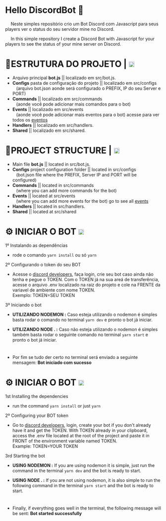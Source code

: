 # **Hello DiscordBot 🤖** #

<img src='https://raw.githubusercontent.com/pierrelapalu/icones-bandeiras-br-uf/master/dist/rounded/png-200/01-brasil-rounded.png' height="14em"/> Neste simples repositório crio um Bot Discord com Javascript para seus players ver o status do seu servidor mine no Discord.


<img src='https://camo.githubusercontent.com/dcd659b663d435f59bf584fbb29afa630abbb82506ce99982a7a0a0255fe0ea7/68747470733a2f2f63646e6a732e636c6f7564666c6172652e636f6d2f616a61782f6c6962732f666c61672d69636f6e2d6373732f332e332e302f666c6167732f3478332f75732e737667' height="14em"> In this simple repository I create a Discord Bot with Javascript for your players to see the status of your mine server on Discord.

# **📂ESTRUTURA DO PROJETO** | <img src='https://raw.githubusercontent.com/pierrelapalu/icones-bandeiras-br-uf/master/dist/rounded/png-200/01-brasil-rounded.png' height="18em"/> #

- Arquivo principal **bot.js** || localizado em src/bot.js.
- **Configs** pasta de configuração do projeto || localizado em src/configs <br>&nbsp;&nbsp;&nbsp;(arquivo bot.json aonde será configurado o PREFIX, IP do seu Server e PORT)
- **Commands** || localizado em src/commands <br>&nbsp;&nbsp;&nbsp;(aonde você pode adicionar mais comandos para o bot)
- **Events** || localizado em src/events <br>&nbsp;&nbsp;&nbsp;(aonde você pode adicionar mais eventos para o bot) acesse para ver todos os <a href='https://discord.js.org/#/docs/main/stable/class/Client'>eventos</a> 
- **Handlers** || localizado em src/handlers.
- **Shared** || localizado em src/shared.


# **📂PROJECT STRUCTURE** | <img src='https://camo.githubusercontent.com/dcd659b663d435f59bf584fbb29afa630abbb82506ce99982a7a0a0255fe0ea7/68747470733a2f2f63646e6a732e636c6f7564666c6172652e636f6d2f616a61782f6c6962732f666c61672d69636f6e2d6373732f332e332e302f666c6167732f3478332f75732e737667' height="18em"> # 

- Main file **bot.js** || located in src/bot.js.
- **Configs** project configuration folder || located in src/configs <br>&nbsp;&nbsp;&nbsp;(bot.json file where the PREFIX, Server IP and PORT will be configured)
- **Commands** || located in src/commands <br>&nbsp;&nbsp;&nbsp;(where you can add more commands for the bot)
- **Events** || located at src/events <br>&nbsp;&nbsp;&nbsp;(where you can add more events for the bot) go to see all <a href='https://discord.js.org/#/docs/main /stable/class/Client'>events</a>
- **Handlers** || located in src/handlers.
- **Shared** || located at src/shared


# **⚙️ INICIAR O BOT** <img src='https://raw.githubusercontent.com/pierrelapalu/icones-bandeiras-br-uf/master/dist/rounded/png-200/01-brasil-rounded.png' height="18em"/>
1º Instalando as dependências
   - rode o comando ```yarn install``` ou só ```yarn```

2º Configurando o token do seu BOT
   - Acesse o <a href='https://discord.com/developers/'>discord developers</a>, faça login, crie seu bot caso ainda não tenha e pegue o TOKEN. Com o TOKEN já na sua areá de transferência, acesse o arquivo .env localizado na raiz do projeto e cole na FRENTE da variavel de ambiente com nome TOKEN. 
    <br>Exemplo: TOKEN=SEU TOKEN 

3º Iniciando o bot
   - <b>UTILIZANDO NODEMON :</b> Caso esteja utilizando o nodemon é simples basta rodar o comando no terminal ```yarn dev``` e pronto o bot já iniciar.

   - <b>UTILIZANDO NODE . :</b> Caso não esteja utilizando o nodemon é simples também basta rodar o seguinte comando no terminal ```yarn start``` e pronto o bot já iniciar.

#
- Por fim se tudo der certo no terminal será enviado a seguinte mensagem: **Bot iniciado com sucesso**


# **⚙️ INICIAR O BOT** <img src='https://camo.githubusercontent.com/dcd659b663d435f59bf584fbb29afa630abbb82506ce99982a7a0a0255fe0ea7/68747470733a2f2f63646e6a732e636c6f7564666c6172652e636f6d2f616a61782f6c6962732f666c61672d69636f6e2d6373732f332e332e302f666c6167732f3478332f75732e737667' height="18em"/> #
1st Installing the dependencies
   - run the command ```yarn install``` or just ```yarn```

2º Configuring your BOT token
   - Go to <a href='https://discord.com/developers/'>discord developers</a>, login, create your bot if you don't already have it and get the TOKEN. With TOKEN already in your clipboard, access the .env file located at the root of the project and paste it in FRONT of the environment variable named TOKEN.
     <br>Example: TOKEN=YOUR TOKEN

3rd Starting the bot
   - <b>USING NODEMON :</b> If you are using nodemon it is simple, just run the command in the terminal ```yarn dev``` and the bot is ready to start.

   - <b>USING NODE . :</b> If you are not using nodemon, it is also simple to run the following command in the terminal ```yarn start``` and the bot is ready to start.

#
- Finally, if everything goes well in the terminal, the following message will be sent: **Bot started successfully**
